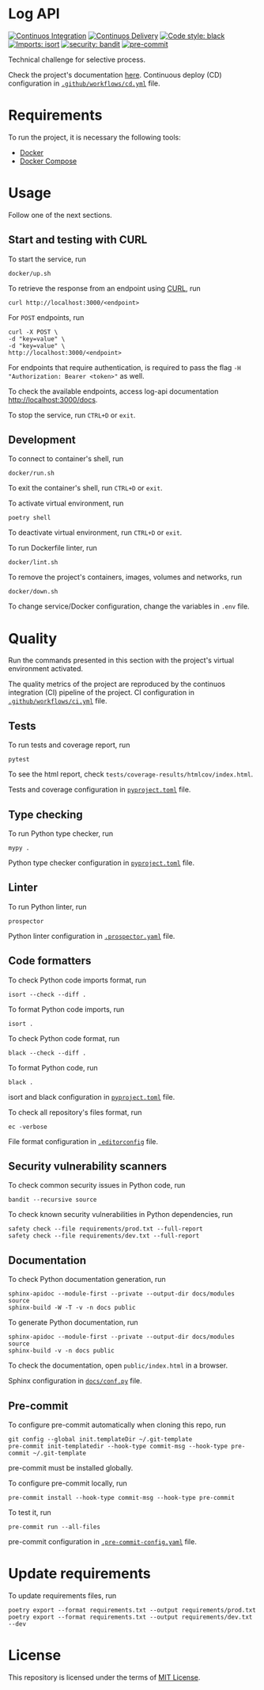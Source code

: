 # Log API

[![Continuos Integration](https://github.com/mateusoliveira43/log-api/actions/workflows/ci.yml/badge.svg)](https://github.com/mateusoliveira43/log-api/actions)
[![Continuos Delivery](https://github.com/mateusoliveira43/log-api/actions/workflows/cd.yml/badge.svg)](https://github.com/mateusoliveira43/log-api/actions)
[![Code style: black](https://img.shields.io/badge/code%20style-black-000000.svg)](https://github.com/psf/black)
[![Imports: isort](https://img.shields.io/badge/%20imports-isort-%231674b1?style=flat&labelColor=ef8336)](https://pycqa.github.io/isort/)
[![security: bandit](https://img.shields.io/badge/security-bandit-yellow.svg)](https://github.com/PyCQA/bandit)
[![pre-commit](https://img.shields.io/badge/pre--commit-enabled-brightgreen?logo=pre-commit&logoColor=white)](https://github.com/pre-commit/pre-commit)

Technical challenge for selective process.

Check the project's documentation [here](https://mateusoliveira43.github.io/log-api/). Continuous deploy (CD) configuration in [`.github/workflows/cd.yml`](.github/workflows/cd.yml) file.

# Requirements

To run the project, it is necessary the following tools:

- [Docker](https://docs.docker.com/get-docker/)
- [Docker Compose](https://docs.docker.com/compose/install/)

# Usage

Follow one of the next sections.

## Start and testing with CURL

To start the service, run
```
docker/up.sh
```

To retrieve the response from an endpoint using [CURL](https://curl.se/), run
```
curl http://localhost:3000/<endpoint>
```
For `POST` endpoints, run
```
curl -X POST \
-d "key=value" \
-d "key=value" \
http://localhost:3000/<endpoint>
```
For endpoints that require authentication, is required to pass the flag `-H "Authorization: Bearer <token>"` as well.

To check the available endpoints, access log-api documentation [http://localhost:3000/docs](http://localhost:3000/docs).


To stop the service, run `CTRL+D` or `exit`.

## Development

To connect to container's shell, run
```
docker/run.sh
```

To exit the container's shell, run `CTRL+D` or `exit`.

To activate virtual environment, run
```
poetry shell
```

To deactivate virtual environment, run `CTRL+D` or `exit`.

To run Dockerfile linter, run
```
docker/lint.sh
```

To remove the project's containers, images, volumes and networks, run
```
docker/down.sh
```

To change service/Docker configuration, change the variables in `.env` file.

# Quality

Run the commands presented in this section with the project's virtual environment activated.

The quality metrics of the project are reproduced by the continuos integration (CI) pipeline of the project. CI configuration in [`.github/workflows/ci.yml`](.github/workflows/ci.yml) file.

## Tests

To run tests and coverage report, run
```
pytest
```

To see the html report, check `tests/coverage-results/htmlcov/index.html`.

Tests and coverage configuration in [`pyproject.toml`](pyproject.toml) file.

## Type checking

To run Python type checker, run
```
mypy .
```

Python type checker configuration in [`pyproject.toml`](pyproject.toml) file.

## Linter

To run Python linter, run
```
prospector
```

Python linter configuration in [`.prospector.yaml`](.prospector.yaml) file.

## Code formatters

To check Python code imports format, run
```
isort --check --diff .
```

To format Python code imports, run
```
isort .
```

To check Python code format, run
```
black --check --diff .
```

To format Python code, run
```
black .
```

isort and black configuration in [`pyproject.toml`](pyproject.toml) file.

To check all repository's files format, run
```
ec -verbose
```

File format configuration in [`.editorconfig`](.editorconfig) file.

## Security vulnerability scanners

To check common security issues in Python code, run
```
bandit --recursive source
```

To check known security vulnerabilities in Python dependencies, run
```
safety check --file requirements/prod.txt --full-report
safety check --file requirements/dev.txt --full-report
```

## Documentation

To check Python documentation generation, run
```
sphinx-apidoc --module-first --private --output-dir docs/modules source
sphinx-build -W -T -v -n docs public
```

To generate Python documentation, run
```
sphinx-apidoc --module-first --private --output-dir docs/modules source
sphinx-build -v -n docs public
```
To check the documentation, open `public/index.html` in a browser.

Sphinx configuration in [`docs/conf.py`](docs/conf.py) file.

## Pre-commit

To configure pre-commit automatically when cloning this repo, run
```
git config --global init.templateDir ~/.git-template
pre-commit init-templatedir --hook-type commit-msg --hook-type pre-commit ~/.git-template
```
pre-commit must be installed globally.

To configure pre-commit locally, run
```
pre-commit install --hook-type commit-msg --hook-type pre-commit
```

To test it, run
```
pre-commit run --all-files
```

pre-commit configuration in [`.pre-commit-config.yaml`](.pre-commit-config.yaml) file.

# Update requirements

To update requirements files, run
```
poetry export --format requirements.txt --output requirements/prod.txt
poetry export --format requirements.txt --output requirements/dev.txt --dev
```

# License

This repository is licensed under the terms of [MIT License](LICENSE).

